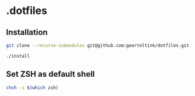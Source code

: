 # .dotfiles

## Installation

```bash
git clone --recurse-submodules git@github.com:geerteltink/dotfiles.git .dotfiles
```
```bash
./install
```

## Set ZSH as default shell

```bash
chsh -s $(which zsh)
```
